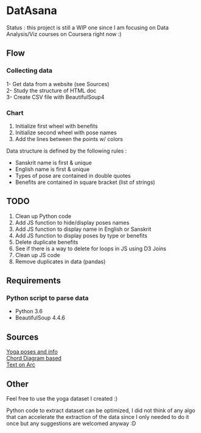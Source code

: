 # DatAsana  

Status : this project is still a WIP one since I am focusing on Data Analysis/Viz courses on Coursera right now :)

## Flow  
### Collecting data  
1- Get data from a website (see Sources)  
2- Study the structure of HTML doc  
3- Create CSV file with BeautifulSoup4  

### Chart  
1. Initialize first wheel with benefits  
2. Initialize second wheel with pose names  
3. Add the lines between the points w/ colors  

Data structure is defined by the following rules :  
* Sanskrit name is first & unique  
* English name is first & unique  
* Types of pose are contained in double quotes  
* Benefits are contained in square bracket (list of strings)  

## TODO  
1. Clean up Python code  
2. Add JS function to hide/display poses names  
3. Add JS function to display name in English or Sanskrit  
4. Add JS function to display poses by type or benefits  
5. Delete duplicate benefits  
6. See if there is a way to delete for loops in JS using D3 Joins
7. Clean up JS code  
8. Remove duplicates in data (pandas)

## Requirements   
### Python script to parse data  
- Python 3.6
- BeautifulSoup 4.4.6  

## Sources 
[Yoga poses and info](https://www.yogajournal.com)  
[Chord Diagram based](http://bl.ocks.org/farazshuja/6225ffc34c23ade0de169c4d96252bbe)  
[Text on Arc](http://bl.ocks.org/nbremer/bf6d15082ea81ce69b55)

## Other  
Feel free to use the yoga dataset I created :)  

Python code to extract dataset can be optimized, I did not think of any algo that can accelerate the extraction of the data since I only needed to do it once but any suggestions are welcomed anyway :D  
